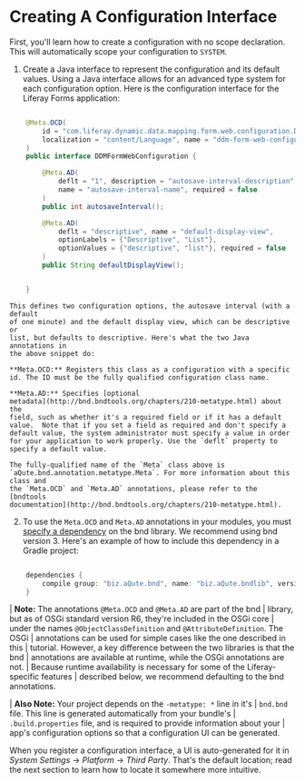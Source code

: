 # Creating A Configuration Interface [](id=creating-a-configuration-interface)

First, you'll learn how to create a configuration with no scope declaration.
This will automatically scope your configuration to `SYSTEM`.

1.  Create a Java interface to represent the configuration and its default
    values. Using a Java interface allows for an advanced type system for each
    configuration option. Here is the configuration interface for the Liferay
    Forms application:

```java

    @Meta.OCD(
        id = "com.liferay.dynamic.data.mapping.form.web.configuration.DDMFormWebConfiguration",
        localization = "content/Language", name = "ddm-form-web-configuration-name"
    )
    public interface DDMFormWebConfiguration {

        @Meta.AD(
            deflt = "1", description = "autosave-interval-description",
            name = "autosave-interval-name", required = false
        )
        public int autosaveInterval();

        @Meta.AD(
            deflt = "descriptive", name = "default-display-view",
            optionLabels = {"Descriptive", "List"},
            optionValues = {"descriptive", "list"}, required = false
        )
        public String defaultDisplayView();


    }

```

    This defines two configuration options, the autosave interval (with a default
    of one minute) and the default display view, which can be descriptive or
    list, but defaults to descriptive. Here's what the two Java annotations in
    the above snippet do:

    **Meta.OCD:** Registers this class as a configuration with a specific
    id. The ID must be the fully qualified configuration class name.

    **Meta.AD:** Specifies [optional
    metadata](http://bnd.bndtools.org/chapters/210-metatype.html) about the
    field, such as whether it's a required field or if it has a default
    value.  Note that if you set a field as required and don't specify a
    default value, the system administrator must specify a value in order
    for your application to work properly. Use the `deflt` property to
    specify a default value.

    The fully-qualified name of the `Meta` class above is
    `aQute.bnd.annotation.metatype.Meta`. For more information about this class and
    the `Meta.OCD` and `Meta.AD` annotations, please refer to the [bndtools
    documentation](http://bnd.bndtools.org/chapters/210-metatype.html).

2.  To use the `Meta.OCD` and `Meta.AD` annotations in your modules, you must
    [specify a dependency](/docs/7-2/customization/-/knowledge_base/c/configuring-dependencies)
    on the bnd library. We recommend using bnd version 3. Here's an example of
    how to include this dependency in a Gradle project: 

```java

    dependencies {
        compile group: "biz.aQute.bnd", name: "biz.aQute.bndlib", version: "3.1.0"
    }

```

| **Note:** The annotations `@Meta.OCD` and `@Meta.AD` are part of the bnd
| library, but as of OSGi standard version R6, they're included in the OSGi core
| under the names `@ObjectClassDefinition` and `@AttributeDefinition`. The OSGi
| annotations can be used for simple cases like the one described in this
| tutorial. However, a key difference between the two libraries is that the bnd
| annotations are available at runtime, while the OSGi annotations are not.
| Because runtime availability is necessary for some of the Liferay-specific features
| described below, we recommend defaulting to the bnd annotations.

| **Also Note:** Your project depends on the `-metatype: *` line in it's
| `bnd.bnd` file. This line is generated automatically from your bundle's
| `.build.properties` file, and is required to provide information about your
| app's configuration options so that a configuration UI can be generated.

When you register a configuration interface, a UI is auto-generated for it in
*System Settings* &rarr; *Platform* &rarr; *Third Party*. That's the default
location; read the next section to learn how to locate it somewhere more
intuitive.
